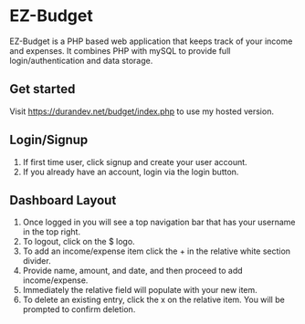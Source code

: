 # EZ-Budget
EZ-Budget is a PHP based web application that keeps track of your income and expenses. It combines PHP with mySQL to provide full login/authentication and data storage.

## Get started
Visit https://durandev.net/budget/index.php to use my hosted version.

## Login/Signup
1. If first time user, click signup and create your user account.
2. If you already have an account, login via the login button.

## Dashboard Layout
1. Once logged in you will see a top navigation bar that has your username in the top right.
2. To logout, click on the $ logo.
3. To add an income/expense item click the + in the relative white section divider.
4. Provide name, amount, and date, and then proceed to add income/expense.
5. Immediately the relative field will populate with your new item.
6. To delete an existing entry, click the x on the relative item. You will be prompted to confirm deletion.
